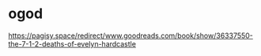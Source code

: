 # ogod
https://pagisy.space/redirect/www.goodreads.com/book/show/36337550-the-7-1-2-deaths-of-evelyn-hardcastle
